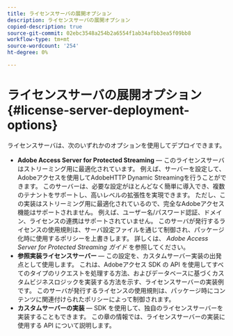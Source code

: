 ```yaml
---
title: ライセンスサーバの展開オプション
description: ライセンスサーバの展開オプション
copied-description: true
source-git-commit: 02ebc3548a254b2a6554f1ab34afbb3ea5f09bb8
workflow-type: tm+mt
source-wordcount: '254'
ht-degree: 0%

---
```


# ライセンスサーバの展開オプション{#license-server-deployment-options}

ライセンスサーバは、次のいずれかのオプションを使用してデプロイできます。

* **Adobe Access Server for Protected Streaming**  — このライセンスサーバはストリーミング用に最適化されています。 例えば、サーバーを設定して、Adobeアクセスを使用してAdobeHTTP Dynamic Streamingを行うことができます。 このサーバーは、必要な設定がほとんどなく簡単に導入でき、複数のテナントをサポートし、高いレベルの拡張性を実現できます。 ただし、この実装はストリーミング用に最適化されているので、完全なAdobeアクセス機能はサポートされません。 例えば、ユーザー名/パスワード認証、ドメイン、ライセンスの連携はサポートされていません。 このサーバが発行するライセンスの使用規則は、サーバ設定ファイルを通じて制御され、パッケージ化時に使用するポリシーを上書きします。 詳しくは、 *Adobe Access Server for Protected Streaming ガイド* を参照してください。
* **参照実装ライセンスサーバー**  — この設定を、カスタムサーバー実装の出発点として使用します。 これは、Adobeアクセス SDK の API を使用してすべてのタイプのリクエストを処理する方法、およびデータベースに基づくカスタムビジネスロジックを実装する方法を示す、ライセンスサーバーの実装例です。 このサーバが発行するライセンスの使用規則は、パッケージ時にコンテンツに関連付けられたポリシーによって制御されます。
* **カスタムサーバーの実装** — SDK を使用して、独自のライセンスサーバーを実装することもできます。 この章の情報では、ライセンスサーバーの実装に使用する API について説明します。
